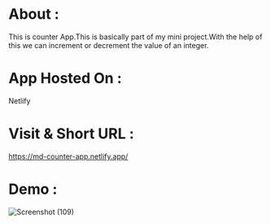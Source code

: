 # About :
 This is counter App.This is basically part of my mini project.With the help of this we can increment or decrement the value of an integer.

# App Hosted On :
Netlify

# Visit & Short URL :
https://md-counter-app.netlify.app/  

# Demo :

![Screenshot (109)](https://user-images.githubusercontent.com/86542840/232196464-33c3b601-42f6-4b5b-855b-826ac79c7850.png)

